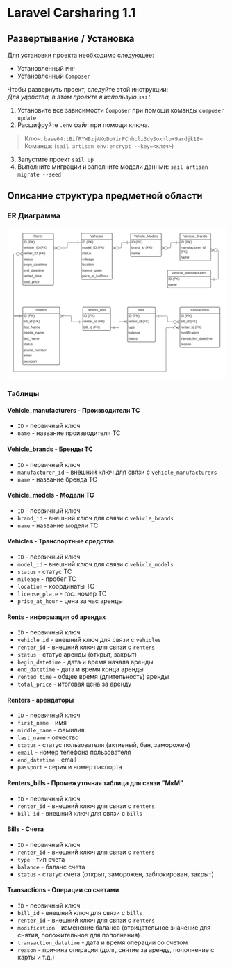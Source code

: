 # Laravel Carsharing 1.1

## Развертывание / Установка

Для установки проекта необходимо следующее:

- Установленный `PHP`
- Установленный `Composer`

Чтобы развернуть проект, следуйте этой инструкции: <br>
*Для удобства, в этом проекте я использую `sail`*

1. Установите все зависимости `Composer` при помощи команды `composer update`
2. Расшифруйте `.env` файл при помощи ключа.
>Ключ: `base64:tBifRYWBzjAKoDpYirPChhcli3dySoxhlp+9ardjk18=` <br>
>Команда: (`sail artisan env:encrypt --key=<ключ>`)
3. Запустите проект `sail up`
4. Выполните миграции и заполните модели даннми: `sail artisan migrate --seed`

## Описание структура предметной области

### ER Диаграмма

<img src="img/laravel-carsharing-er.png" style="margin: 0 auto;">

### Таблицы

#### Vehicle_manufacturers - Производители ТС

- `ID` - первичный ключ
- `name` - название производителя ТС

#### Vehicle_brands - Бренды ТС

- `ID` - первичный ключ
- `manufacturer_id` - внешний ключ для связи с `vehicle_manufacturers`
- `name` - название бренда ТС

#### Vehicle_models - Модели ТС

- `ID` - первичный ключ
- `brand_id` - внешний ключ для связи с `vehicle_brands`
- `name` - название модели ТС

#### Vehicles - Транспортные средства

- `ID` - первичный ключ
- `model_id` - внешний ключ для связи с `vehicle_models`
- `status` - статус ТС
- `mileage` - пробег ТС
- `location` - координаты ТС
- `license_plate` - гос. номер ТС
- `prise_at_hour` - цена за час аренды

#### Rents - информация об арендах

- `ID` - первичный ключ
- `vehicle_id` - внешний ключ для связи с `vehicles`
- `renter_id` - внешний ключ для связи с `renters`
- `status` - статус аренды (открыт, закрыт)
- `begin_datetime` - дата и время начала аренды
- `end_datetime` - дата и время конца аренды
- `rented_time` - общее время (длительность) аренды
- `total_price` - итоговая цена за аренду

#### Renters - арендаторы

- `ID` - первичный ключ
- `first_name` - имя
- `middle_name` - фамилия
- `last_name` - отчество
- `status` - статус пользователя (активный, бан, заморожен)
- `email` - номер телефона пользователя
- `end_datetime` - email
- `passport` - серия и номер паспорта

#### Renters_bills - Промежуточная таблица для связи "МкМ"

- `ID` - первичный ключ
- `renter_id` - внешний ключ для связи с `renters`
- `bill_id` - внешний ключ для связи с `bills`

#### Bills - Счета

- `ID` - первичный ключ
- `renter_id` - внешний ключ для связи с `renters`
- `type` - тип счета
- `balance` - баланс счета
- `status` - статус счета (открыт, заморожен, заблокирован, закрыт)

#### Transactions - Операции со счетами

- `ID` - первичный ключ
- `bill_id` - внешний ключ для связи с `bills`
- `renter_id` - внешний ключ для связи с `renters`
- `modification` - изменение баланса (отрицательное значение для снятия, положительное для пополнения)
- `transaction_datetime` - дата и время операции со счетом
- `reason` - причина операции (долг, снятие за аренду, пополнение с карты и т.д.)
